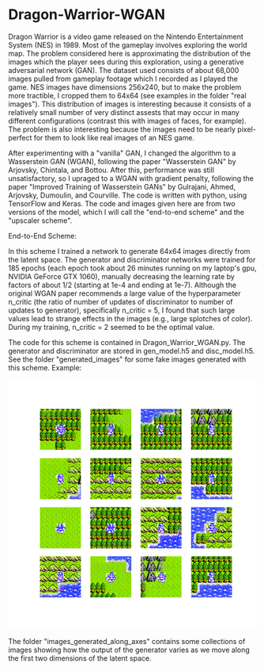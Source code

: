 # Dragon-Warrior-WGAN
Dragon Warrior is a video game released on the Nintendo Entertainment System (NES) in 1989. Most of the gameplay involves exploring the world map. The problem considered here is approximating the distribution of the images which the player sees during this exploration, using a generative adversarial network (GAN). The dataset used consists of about 68,000 images pulled from gameplay footage which I recorded as I played the game. NES images have dimensions 256x240, but to make the problem more tractible, I cropped them to 64x64 (see examples in the folder "real images"). This distribution of images is interesting because it consists of a relatively small number of very distinct assests that may occur in many different configurations (contrast this with images of faces, for example). The problem is also interesting because the images need to be nearly pixel-perfect for them to look like real images of an NES game. 

After experimenting with a "vanilla" GAN, I changed the algorithm to a Wasserstein GAN (WGAN), following the paper "Wasserstein GAN" by Arjovsky, Chintala, and Bottou. After this, performance was still unsatisfactory, so I upraged to a WGAN with gradient penalty, following the paper "Improved Training of Wasserstein GANs" by Gulrajani, Ahmed, Arjovsky, Dumoulin, and Courville. The code is written with python, using TensorFlow and Keras. The code and images given here are from two versions of the model, which I will call the "end-to-end scheme" and the "upscaler scheme".

End-to-End Scheme:

In this scheme I trained a network to generate 64x64 images directly from the latent space. The generator and discriminator networks were trained for 185 epochs (each epoch took about 26 minutes running on my laptop's gpu, NVIDIA GeForce GTX 1060), manually decreasing the learning rate by factors of about 1/2 (starting at 1e-4 and ending at 1e-7). Although the original WGAN paper recommends a large value of the hyperparameter n_critic (the ratio of number of updates of discriminator to number of updates to generator), specifically n_critic = 5, I found that such large values lead to strange effects in the images (e.g., large splotches of color). During my training, n_critic = 2 seemed to be the optimal value. 

The code for this scheme is contained in Dragon_Warrior_WGAN.py. The generator and discriminator are stored in gen_model.h5 and disc_model.h5. See the folder "generated_images" for some fake images generated with this scheme. Example:

![Image description](generated_images/generated_image_2.png)

The folder "images_generated_along_axes" contains some collections of images showing how the output of the generator varies as we move along the first two dimensions of the latent space.



